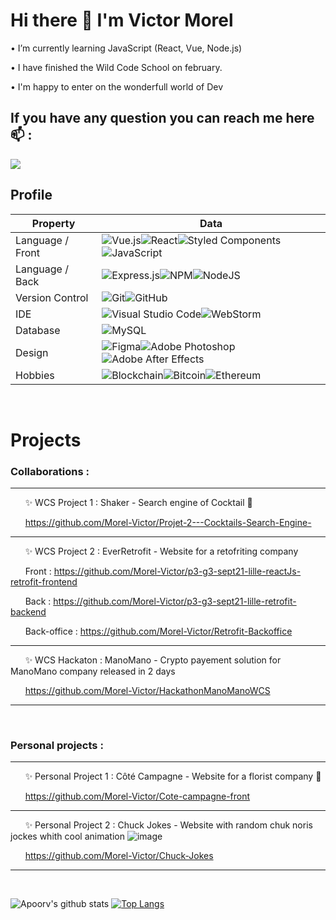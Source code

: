 # Hi there 👋 I'm Victor Morel 

• I’m currently learning JavaScript (React, Vue, Node.js)

• I have finished the Wild Code School on february. 

• I'm happy to enter on the wonderfull world of Dev 

## If you have any question you can reach me here 📫 :
<a href="mailto:morel.victor1@gmail.com"><img src="https://img.shields.io/badge/-morel.victor1@gmail.com-D14836?style=flat&logo=Gmail&logoColor=white"/></a>

## Profile
Property                 | Data  
-------------------------|------
Language / Front           |	![Vue.js](https://img.shields.io/badge/vuejs-%2335495e.svg?style=for-the-badge&logo=vuedotjs&logoColor=%234FC08D)![React](https://img.shields.io/badge/react-%2320232a.svg?style=for-the-badge&logo=react&logoColor=%2361DAFB)![Styled Components](https://img.shields.io/badge/styled--components-DB7093?style=for-the-badge&logo=styled-components&logoColor=white)![JavaScript](https://img.shields.io/badge/javascript-%23323330.svg?style=for-the-badge&logo=javascript&logoColor=%23F7DF1E)
Language / Back    |![Express.js](https://img.shields.io/badge/express.js-%23404d59.svg?style=for-the-badge&logo=express&logoColor=%2361DAFB)![NPM](https://img.shields.io/badge/NPM-%23000000.svg?style=for-the-badge&logo=npm&logoColor=white)![NodeJS](https://img.shields.io/badge/node.js-6DA55F?style=for-the-badge&logo=node.js&logoColor=white)
Version Control                 | ![Git](https://img.shields.io/badge/git-%23F05033.svg?style=for-the-badge&logo=git&logoColor=white)![GitHub](https://img.shields.io/badge/github-%23121011.svg?style=for-the-badge&logo=github&logoColor=white)
IDE | ![Visual Studio Code](https://img.shields.io/badge/Visual%20Studio%20Code-0078d7.svg?style=for-the-badge&logo=visual-studio-code&logoColor=white)![WebStorm](https://img.shields.io/badge/webstorm-143?style=for-the-badge&logo=webstorm&logoColor=white&color=black)
Database | ![MySQL](https://camo.githubusercontent.com/b46e59b09c063a31380646688a68018381767a7a206547c93f896df4643671e9/68747470733a2f2f696d672e736869656c64732e696f2f62616467652f6d7973716c2d2532333030303030662e7376673f7374796c653d666f722d7468652d6261646765266c6f676f3d6d7973716c266c6f676f436f6c6f723d7768697465)
Design | ![Figma](https://img.shields.io/badge/figma-%23F24E1E.svg?style=for-the-badge&logo=figma&logoColor=white)![Adobe Photoshop](https://img.shields.io/badge/adobe%20photoshop-%2331A8FF.svg?style=for-the-badge&logo=adobe%20photoshop&logoColor=white)![Adobe After Effects](https://img.shields.io/badge/Adobe%20After%20Effects-9999FF.svg?style=for-the-badge&logo=Adobe%20After%20Effects&logoColor=white)
Hobbies | ![Blockchain](https://img.shields.io/badge/Blockchain-2F3134?style=for-the-badge&logo=hyperledger&logoColor=white)![Bitcoin](https://img.shields.io/badge/Bitcoin-000?style=for-the-badge&logo=bitcoin&logoColor=white)![Ethereum](https://img.shields.io/badge/Ethereum-3C3C3D?style=for-the-badge&logo=Ethereum&logoColor=white)

&nbsp;

# Projects


### Collaborations :


-----------

&nbsp; &nbsp; &nbsp; ✨ WCS Project 1 : Shaker - Search engine of Cocktail 🍹

&nbsp; &nbsp; &nbsp; https://github.com/Morel-Victor/Projet-2---Cocktails-Search-Engine-

-----------

&nbsp; &nbsp; &nbsp; ✨ WCS Project 2 : EverRetrofit - Website for a retofriting company

&nbsp; &nbsp; &nbsp; Front : https://github.com/Morel-Victor/p3-g3-sept21-lille-reactJs-retrofit-frontend

&nbsp; &nbsp; &nbsp; Back : https://github.com/Morel-Victor/p3-g3-sept21-lille-retrofit-backend

&nbsp; &nbsp; &nbsp; Back-office : https://github.com/Morel-Victor/Retrofit-Backoffice

-----------

&nbsp; &nbsp; &nbsp; ✨ WCS Hackaton : ManoMano - Crypto payement solution for ManoMano company released in 2 days 

&nbsp; &nbsp; &nbsp; https://github.com/Morel-Victor/HackathonManoManoWCS

-----------

&nbsp;

### Personal projects :

-----------

&nbsp; &nbsp; &nbsp; ✨ Personal Project 1 : Côté Campagne - Website for a florist company 🌱

&nbsp; &nbsp; &nbsp; https://github.com/Morel-Victor/Cote-campagne-front

-----------

&nbsp; &nbsp; &nbsp; ✨ Personal Project 2 : Chuck Jokes - Website with random chuk noris jockes whith cool animation ![image](https://user-images.githubusercontent.com/69718187/143036530-e38b45bb-9974-4fae-9180-b1661ecea68e.png)

&nbsp; &nbsp; &nbsp; https://github.com/Morel-Victor/Chuck-Jokes 

-----------

&nbsp;

![Apoorv's github stats](https://github-readme-stats.vercel.app/api?username=morel-victor&show_icons=true&title_color=ffc857&icon_color=8ac926&text_color=daf7dc&bg_color=151515&hide=[%22stars%22])
[![Top Langs](https://github-readme-stats.vercel.app/api/top-langs/?username=morel-victor&layout=compact&text_color=daf7dc&bg_color=151515)](https://github.com/NacymeG/github-readme-stats)
